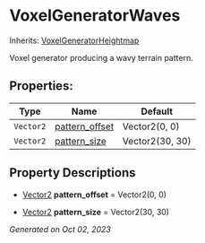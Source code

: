 # VoxelGeneratorWaves

Inherits: [VoxelGeneratorHeightmap](VoxelGeneratorHeightmap.md)

Voxel generator producing a wavy terrain pattern.

## Properties: 


Type       | Name                                 | Default         
---------- | ------------------------------------ | ----------------
`Vector2`  | [pattern_offset](#i_pattern_offset)  | Vector2(0, 0)   
`Vector2`  | [pattern_size](#i_pattern_size)      | Vector2(30, 30) 
<p></p>

## Property Descriptions

- [Vector2](https://docs.godotengine.org/en/stable/classes/class_vector2.html)<span id="i_pattern_offset"></span> **pattern_offset** = Vector2(0, 0)


- [Vector2](https://docs.godotengine.org/en/stable/classes/class_vector2.html)<span id="i_pattern_size"></span> **pattern_size** = Vector2(30, 30)


_Generated on Oct 02, 2023_
